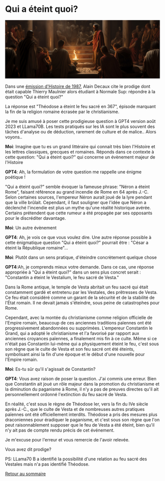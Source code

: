# Qui a éteint quoi?

![banner](medias/theodose.jpg)


Dans une [émission d'Histoire de 1987](https://youtu.be/C_bOm474nbQ?feature=shared), Alain Decaux cite le prodige dont était capable Thierry Maulnier alors étudiant à Normale Sup: répondre à la question "Qui a éteint quoi?"

La réponse est "Théodose a éteint le feu sacré en 367", épisode marquant la fin de la religion romaine écrasée par le christianisme.

Je me suis amusé à poser cette prodigieuse question à GPT4 version août 2023 et LLama70B. Les tests pratiqués sur les IA sont le plus souvent des tâches d'analyse ou de déduction, rarement de culture et de malice.. Alors voyons..

**Moi**: Imagine que tu es un grand littéraire qui connait très bien l'Histoire et les lettres classiques, grecques et romaines. Réponds dans ce contexte à cette question: "Qui a éteint quoi?" qui concerne un évènement majeur de l'Histoire 

**GPT4**: Ah, la formulation de votre question me rappelle une énigme poétique !

"Qui a éteint quoi?" semble évoquer la fameuse phrase: "Néron a éteint Rome", faisant référence au grand incendie de Rome en 64 après J.-C. Selon certaines sources, l'empereur Néron aurait joué de la lyre pendant que la ville brûlait. Cependant, il faut souligner que l'idée que Néron a déclenché l'incendie est plus un mythe qu'une réalité historique avérée. Certains prétendent que cette rumeur a été propagée par ses opposants pour le discréditer davantage.

**Moi**: Un autre évènement

**GPT4**: Ah, je vois ce que vous voulez dire. Une autre réponse possible à cette énigmatique question "Qui a éteint quoi?" pourrait être : "César a éteint la République romaine"...

**Moi**: Plutôt dans un sens pratique, d'éteindre concrètement quelque chose

**GPT4**:Ah, je comprends mieux votre demande. Dans ce cas, une réponse appropriée à "Qui a éteint quoi?" dans un sens plus concret serait : "Constantin a éteint le Vestalium, le feu sacré de Vesta."

Dans la Rome antique, le temple de Vesta abritait un feu sacré qui était constamment gardé et entretenu par les Vestales, des prêtresses de Vesta. Ce feu était considéré comme un garant de la sécurité et de la stabilité de l'État romain. Il ne devait jamais s'éteindre, sous peine de catastrophes pour Rome.

Cependant, avec la montée du christianisme comme religion officielle de l'Empire romain, beaucoup de ces anciennes traditions païennes ont été progressivement abandonnées ou supprimées. L'empereur Constantin le Grand, qui a adopté le christianisme et l'a favorisé par rapport aux anciennes croyances païennes, a finalement mis fin à ce culte. Même si ce n'était pas Constantin lui-même qui a physiquement éteint le feu, c'est sous son règne que le culte de Vesta et son feu sacré ont été éteints, symbolisant ainsi la fin d'une époque et le début d'une nouvelle pour l'Empire romain.

**Moi**: Es-tu sûr qu'il s'agissait de Constantin?

**GPT4**: Vous avez raison de poser la question. J'ai commis une erreur. Bien que Constantin ait joué un rôle majeur dans la promotion du christianisme et la diminution du paganisme à Rome, il n'y a pas de preuves directes qu'il ait personnellement ordonné l'extinction du feu sacré de Vesta.

En réalité, c'est sous le règne de Théodose Ier, vers la fin du IVe siècle après J.-C., que le culte de Vesta et de nombreuses autres pratiques païennes ont été officiellement interdits. Théodose a pris des mesures plus draconiennes pour éradiquer le paganisme, et c'est sous son règne que l'on peut raisonnablement supposer que le feu de Vesta a été éteint, bien qu'il n'y ait pas de compte rendu précis de cet événement.

Je m'excuse pour l'erreur et vous remercie de l'avoir relevée.



Vous avez dit prodige?

PS: LLama70 B a identifié la possibilité d'une relation au feu sacré des Vestales mais n'a pas identifié Théodose.


[Retour au sommaire](?p=index)

